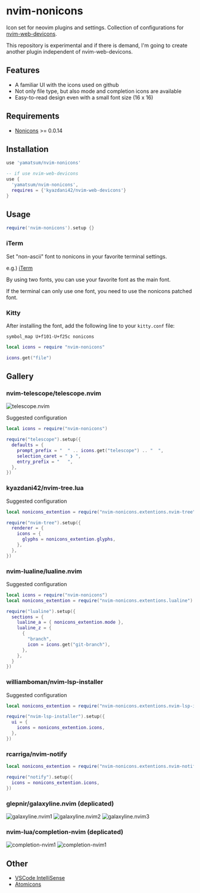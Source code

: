 # nvim-nonicons

Icon set for neovim plugins and settings.
Collection of configurations for [nvim-web-devicons](https://github.com/kyazdani42/nvim-web-devicons).

This repository is experimental and if there is demand, I'm going to create another plugin independent of nvim-web-devicons.

## Features

- A familiar UI with the icons used on github
- Not only file type, but also mode and completion icons are available
- Easy-to-read design even with a small font size (16 x 16)

## Requirements

- [Nonicons](https://github.com/yamatsum/nonicons) >= 0.0.14

## Installation

```lua
use 'yamatsum/nvim-nonicons'

-- if use nvim-web-devicons
use {
  'yamatsum/nvim-nonicons',
  requires = {'kyazdani42/nvim-web-devicons'}
}
```

## Usage

```lua
require('nvim-nonicons').setup {}
```

### iTerm

Set "non-ascii" font to nonicons in your favorite terminal settings.

e.g.) [iTerm](https://iterm2.com/documentation-fonts.html)

By using two fonts, you can use your favorite font as the main font.

If the terminal can only use one font, you need to use the nonicons patched font.

### Kitty

After installing the font, add the following line to your `kitty.conf` file:

`symbol_map U+f101-U+f25c nonicons`

```lua
local icons = require "nvim-nonicons"

icons.get("file")
```

## Gallery

### nvim-telescope/telescope.nvim

![telescope.nvim](https://user-images.githubusercontent.com/42740055/110775102-dfbd4200-82a1-11eb-9393-64240026c761.png)

Suggested configuration

```lua
local icons = require("nvim-nonicons")

require("telescope").setup({
  defaults = {
    prompt_prefix = "  " .. icons.get("telescope") .. "  ",
    selection_caret = " ❯ ",
    entry_prefix = "   ",
  },
})
```

### kyazdani42/nvim-tree.lua

Suggested configuration

```lua
local nonicons_extention = require("nvim-nonicons.extentions.nvim-tree")

require("nvim-tree").setup({
  renderer = {
    icons = {
      glyphs = nonicons_extention.glyphs,
    },
  },
})
```

### nvim-lualine/lualine.nvim

Suggested configuration

```lua
local icons = require("nvim-nonicons")
local nonicons_extention = require("nvim-nonicons.extentions.lualine")

require("lualine").setup({
  sections = {
    lualine_a = { nonicons_extention.mode },
    lualine_z = {
      {
        "branch",
        icon = icons.get("git-branch"),
      },
    },
  }
})
```

### williamboman/nvim-lsp-installer

Suggested configuration

```lua
local nonicons_extention = require("nvim-nonicons.extentions.nvim-lsp-installer")

require("nvim-lsp-installer").setup({
  ui = {
    icons = nonicons_extention.icons,
  },
})
```

### rcarriga/nvim-notify

```lua
local nonicons_extention = require("nvim-nonicons.extentions.nvim-notify")

require("notify").setup({
  icons = nonicons_extention.icons,
})
```

### glepnir/galaxyline.nvim (deplicated)

![galaxyline.nvim1](https://user-images.githubusercontent.com/42740055/110775089-dd5ae800-82a1-11eb-9d95-f9b43a6b616e.png)
![galaxyline.nvim2](https://user-images.githubusercontent.com/42740055/110775090-ddf37e80-82a1-11eb-9b52-75bcd3f9f568.png)
![galaxyline.nvim3](https://user-images.githubusercontent.com/42740055/110775093-de8c1500-82a1-11eb-81ad-321c377aab27.png)

### nvim-lua/completion-nvim (deplicated)

![completion-nvim1](https://user-images.githubusercontent.com/42740055/110829794-dcdf4300-82db-11eb-9650-d905ab468633.png)
![completion-nvim1](https://user-images.githubusercontent.com/42740055/110829801-dea90680-82db-11eb-890d-6aa6381c53d1.png)

## Other

- [VSCode IntelliSense](https://code.visualstudio.com/docs/editor/intellisense)
- [Atomicons](https://github.com/atom/atom/pull/14657)
